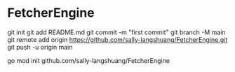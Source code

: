 # FetcherEngine

git init
git add README.md
git commit -m "first commit"
git branch -M main
git remote add origin https://github.com/sally-langshuang/FetcherEngine.git
git push -u origin main

go mod init github.com/sally-langshuang/FetcherEngine

